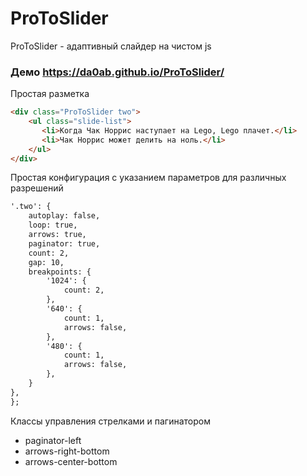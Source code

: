 # ProToSlider
ProToSlider - адаптивный слайдер на чистом js


### Демо https://da0ab.github.io/ProToSlider/




Простая разметка
```HTML
<div class="ProToSlider two">
    <ul class="slide-list">
       <li>Когда Чак Норрис наступает на Lego, Lego плачет.</li>
       <li>Чак Норрис может делить на ноль.</li>
    </ul>
</div>
```

Простая конфигурация с указанием параметров для различных разрешений
```HTML
'.two': {
    autoplay: false,
    loop: true,
    arrows: true,
    paginator: true,
    count: 2,
    gap: 10,
    breakpoints: {
        '1024': {
            count: 2,
        },
        '640': {
            count: 1,
            arrows: false,
        },
        '480': {
            count: 1,
            arrows: false,
        },
    }
},
};
```
Классы управления стрелками и пагинатором
- paginator-left
- arrows-right-bottom
- arrows-center-bottom
